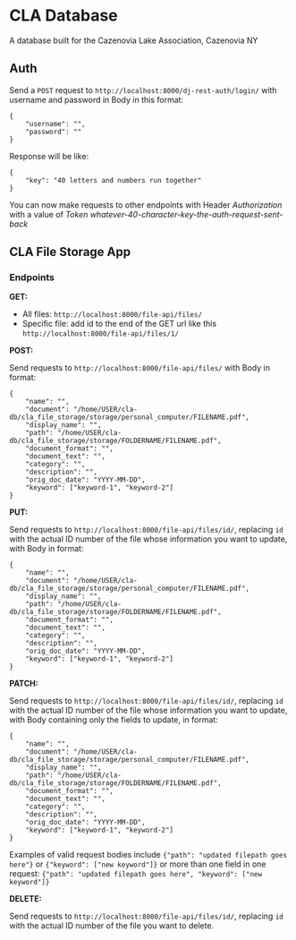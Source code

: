 # CLA Database

A database built for the Cazenovia Lake Association, Cazenovia NY

## Auth

Send a `POST` request to `http://localhost:8000/dj-rest-auth/login/` with username and password in Body in this format:

```
{
    "username": "",
    "password": ""
}
```

Response will be like:

```
{
    "key": "40 letters and numbers run together"
}
```

You can now make requests to other endpoints with Header _Authorization_ with a value of _Token whatever-40-character-key-the-auth-request-sent-back_

## CLA File Storage App

### Endpoints

**GET:**

- All files: `http://localhost:8000/file-api/files/`
- Specific file: add id to the end of the GET url like this `http://localhost:8000/file-api/files/1/`

**POST:**

Send requests to `http://localhost:8000/file-api/files/` with Body in format:

```
{
    "name": "",
    "document": "/home/USER/cla-db/cla_file_storage/storage/personal_computer/FILENAME.pdf",
    "display_name": "",
    "path": "/home/USER/cla-db/cla_file_storage/storage/FOLDERNAME/FILENAME.pdf",
    "document_format": "",
    "document_text": "",
    "category": "",
    "description": "",
    "orig_doc_date": "YYYY-MM-DD",
    "keyword": ["keyword-1", "keyword-2"]
}
```

**PUT:**

Send requests to `http://localhost:8000/file-api/files/id/`, replacing `id` with the actual ID number of the file whose information you want to update, with Body in format:

```
{
    "name": "",
    "document": "/home/USER/cla-db/cla_file_storage/storage/personal_computer/FILENAME.pdf",
    "display_name": "",
    "path": "/home/USER/cla-db/cla_file_storage/storage/FOLDERNAME/FILENAME.pdf",
    "document_format": "",
    "document_text": "",
    "category": "",
    "description": "",
    "orig_doc_date": "YYYY-MM-DD",
    "keyword": ["keyword-1", "keyword-2"]
}
```

**PATCH:**

Send requests to `http://localhost:8000/file-api/files/id/`, replacing `id` with the actual ID number of the file whose information you want to update, with Body containing only the fields to update, in format:

```
{
    "name": "",
    "document": "/home/USER/cla-db/cla_file_storage/storage/personal_computer/FILENAME.pdf",
    "display_name": "",
    "path": "/home/USER/cla-db/cla_file_storage/storage/FOLDERNAME/FILENAME.pdf",
    "document_format": "",
    "document_text": "",
    "category": "",
    "description": "",
    "orig_doc_date": "YYYY-MM-DD",
    "keyword": ["keyword-1", "keyword-2"]
}
```

Examples of valid request bodies include `{"path": "updated filepath goes here"}` or `{"keyword": ["new keyword"]}` or more than one field in one request: `{"path": "updated filepath goes here", "keyword": ["new keyword"]}`

**DELETE:**

Send requests to `http://localhost:8000/file-api/files/id/`, replacing `id` with the actual ID number of the file you want to delete.
